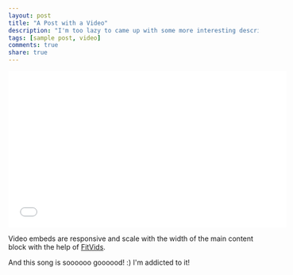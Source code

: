 ```yaml
---
layout: post
title: "A Post with a Video"
description: "I'm too lazy to came up with some more interesting description, sorry."
tags: [sample post, video]
comments: true
share: true
---
```


<iframe width="560" height="315" src="//www.youtube.com/embed/6yDEYu61piI" frameborder="0"> </iframe>

Video embeds are responsive and scale with the width of the main content block with the help of [FitVids](http://fitvidsjs.com/).

And this song is soooooo goooood! :) I'm addicted to it!